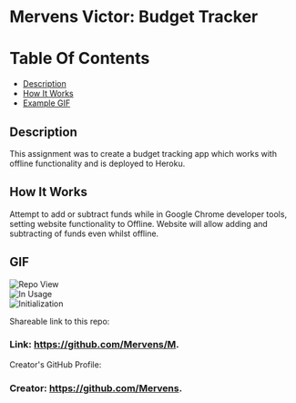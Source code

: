 # Mervens Victor: Budget Tracker

# Table Of Contents
- [Description](#description)
- [How It Works](#how-it-works)
- [Example GIF](#gif)

## Description  
This assignment was to create a budget tracking app which works with offline functionality and is deployed to Heroku.

## How It Works  

Attempt to add or subtract funds while in Google Chrome developer tools, setting website functionality to Offline. Website will allow adding and subtracting of funds even whilst offline.

## GIF  
![Repo View](/gifs/READMEG1.gif)  
![In Usage](/gifs/READMEG2.gif)  
![Initialization](/gifs/READMEG3.gif)  

Shareable link to this repo:  

### Link: **https://github.com/Mervens/M.**  

Creator's GitHub Profile:  

### Creator: **https://github.com/Mervens.**

